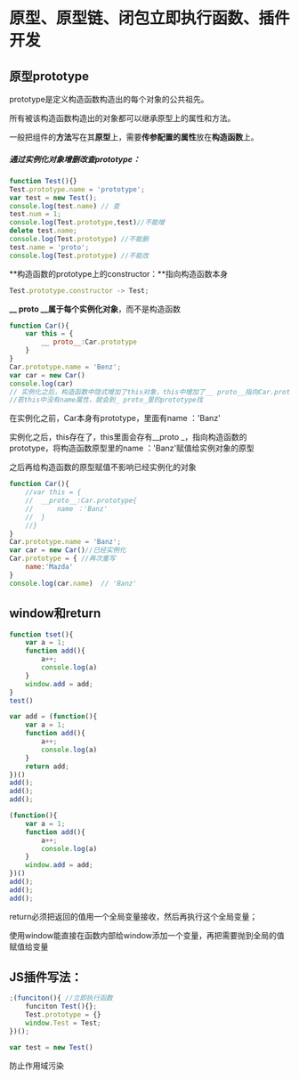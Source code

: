 # 原型、原型链、闭包立即执行函数、插件开发

## 原型prototype

prototype是定义构造函数构造出的每个对象的公共祖先。

所有被该构造函数构造出的对象都可以继承原型上的属性和方法。

一般把组件的**方法**写在其**原型**上，需要**传参配置的属性**放在**构造函数**上。

##### 通过实例化对象增删改查prototype：

```js
function Test(){}
Test.prototype.name = 'prototype';
var test = new Test();
console.log(test.name) // 查
test.num = 1;
console.log(Test.prototype,test)//不能增
delete test.name;
console.log(Test.prototype) //不能删
test.name = 'proto';
console.log(Test.prototype) //不能改
```

**构造函数的prototype上的constructor：**指向构造函数本身

```js
Test.prototype.constructor -> Test;
```

**__ proto __属于每个实例化对象**，而不是构造函数

```js
function Car(){
	var this = {
		__ proto__:Car.prototype
	}
}
Car.prototype.name = 'Benz';
var car = new Car()
console.log(car)
// 实例化之后，构造函数中隐式增加了this对象，this中增加了__ proto__指向Car.prototype
//若this中没有name属性，就会到_ proto_里的prototype找
```

在实例化之前，Car本身有prototype，里面有name ：'Banz'

实例化之后，this存在了，this里面会存有__proto _，指向构造函数的prototype，将构造函数原型里的name ：'Banz'赋值给实例对象的原型

之后再给构造函数的原型赋值不影响已经实例化的对象

```js
function Car(){
    //var this = {
    //	__proto__:Car.prototype{
    //		name ：'Banz'
    //  }
	//}
}
Car.prototype.name = 'Banz';
var car = new Car()//已经实例化
Car.prototype = { //再次重写
	name:'Mazda'
}
console.log(car.name)  // 'Banz'
```

 

## window和return

```js
function tset(){
	var a = 1;
	function add(){
		a++;
		console.log(a)
	}
	window.add = add;
}
test()
```

```js
var add = (function(){
	var a = 1;
	function add(){
		a++;
		console.log(a)
	}
	return add;
})()
add();
add();
add();
```

```js
(function(){
	var a = 1;
	function add(){
		a++;
		console.log(a)
	}
	window.add = add;
})()
add();
add();
add();
```

return必须把返回的值用一个全局变量接收，然后再执行这个全局变量；

使用window能直接在函数内部给window添加一个变量，再把需要抛到全局的值赋值给变量

## JS插件写法：

```js
;(funciton(){ //立即执行函数
	funciton Test(){};
	Test.prototype = {}
	window.Test = Test;
})();

var test = new Test()
```

防止作用域污染

